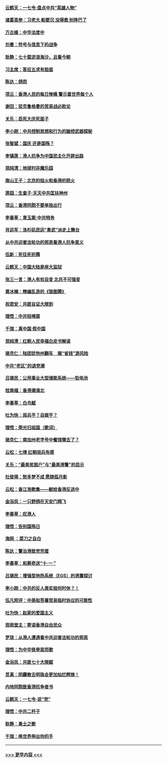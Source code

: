 #### [云鹤天：一七令‧盘点中共“英雄人物”](../pages/nsc993/n11567091.md?t=10040622) 
#### [诸葛高参：习老大 船要沉 没得救 别挣巴了](../pages/nsc993/n11566976.md?t=10040622) 
#### [万古缘：中华法度中](../pages/nsc993/n11566726.md?t=10040622) 
#### [刘曼：符号与信息下的战争](../pages/nsc993/n11564655.md?t=10040622) 
#### [耿静：七十载逆浪淘沙，且看今朝](../pages/nsc993/n11564520.md?t=10040622) 
#### [习主席：答应五求有脸面](../pages/nsc993/n11563953.md?t=10040622) 
#### [陈达：鸽怨](../pages/nsc993/n11561879.md?t=10040622) 
#### [项云：香港人民的每日惨痛  警示着世界每个人](../pages/nsc993/n11559273.md?t=10040622) 
#### [谢田：驳克鲁格曼的贸易战必败论](../pages/nsc993/n11555840.md?t=10040622) 
#### [关乐：启死大庆死面子](../pages/nsc993/n11556823.md?t=10040622) 
#### [李小刚：中共控制思想和行为的脑控武器探秘](../pages/nsc993/n11556776.md?t=10040622) 
#### [张智斌：国庆  还是国殇？](../pages/nsc993/n11556617.md?t=10040622) 
#### [李镇莲：港人抗争为中国民主化开辟出路](../pages/nsc993/n11556570.md?t=10040622) 
#### [郑纯清：地球村非魔乐园](../pages/nsc993/n11555415.md?t=10040622) 
#### [南山王子：北京的焰火和香港的怒火](../pages/nsc993/n11555318.md?t=10040622) 
#### [莲园：生查子·天灭中共匡扶神州](../pages/nsc993/n11555302.md?t=10040622) 
#### [项云：香港同胞不要单独出行](../pages/nsc993/n11555276.md?t=10040622) 
#### [李春草：青玉案‧中共特务](../pages/nsc993/n11552356.md?t=10040622) 
#### [肖运军：洛杉矶民运“勇武”派走上舞台](../pages/nsc993/n11551595.md?t=10040622) 
#### [从中共迫害法轮功的邪恶看港人抗争意义](../pages/nsc993/n11540858.md?t=10040622) 
#### [伍新：死往死折腾](../pages/nsc993/n11550174.md?t=10040622) 
#### [云鹤天：中国大陆是座大监狱](../pages/nsc993/n11550155.md?t=10040622) 
#### [张三一言：港人有权自变 北共不可强变](../pages/nsc993/n11550132.md?t=10040622) 
#### [黄冰楠：瞎编乱造的《狼图腾》](../pages/nsc993/n11550082.md?t=10040622) 
#### [祝君安：共匪自证大限到](../pages/nsc993/n11550041.md?t=10040622) 
#### [理悟：中共轻嘚瑟](../pages/nsc993/n11547978.md?t=10040622) 
#### [千瑞：真中国 假中国](../pages/nsc993/n11547865.md?t=10040622) 
#### [郑纯清：红朝人民幸福白皮书解读](../pages/nsc993/n11547499.md?t=10040622) 
#### [骆克仁：陆团犹他州翻车　揭“省钱”游风险](../pages/nsc993/n11546977.md?t=10040622) 
#### [中共“老区”的退党潮](../pages/nsc993/n11545995.md?t=10040622) 
#### [吕锡民：公用事业大型储能系统——铅电池](../pages/nsc993/n11545701.md?t=10040622) 
#### [桂南福：香港潮涌北](../pages/nsc993/n11545682.md?t=10040622) 
#### [李春草：白鸟赋](../pages/nsc993/n11545663.md?t=10040622) 
#### [吐为快：阅兵乎？自娱乎？](../pages/nsc993/n11545625.md?t=10040622) 
#### [理悟：荣光归祖国（歌词）](../pages/nsc993/n11545616.md?t=10040622) 
#### [骆克仁：南加州老字号中餐馆哪去了？](../pages/nsc993/n11545120.md?t=10040622) 
#### [云松：七律 红朝阅兵有感](../pages/nsc993/n11542394.md?t=10040622) 
#### [关乐：“最美贫困户”与“最美港警”的启示](../pages/nsc993/n11542252.md?t=10040622) 
#### [杜彼得：愁多梦不成 愿随孤月影](../pages/nsc993/n11540296.md?t=10040622) 
#### [云松：香江浩歌集——献给香港反送中](../pages/nsc993/n11540149.md?t=10040622) 
#### [金浴凤：一只野鸽在天安门翔飞](../pages/nsc993/n11540280.md?t=10040622) 
#### [李春草：叹港人](../pages/nsc993/n11540119.md?t=10040622) 
#### [理悟：告别国殇日](../pages/nsc993/n11539610.md?t=10040622) 
#### [海网 ：菜刀之自白](../pages/nsc993/n11539597.md?t=10040622) 
#### [陈达：警治港致党完蛋](../pages/nsc993/n11538127.md?t=10040622) 
#### [李春草：和蔡奇送“十·一 ”](../pages/nsc993/n11537810.md?t=10040622) 
#### [吕锡民：增强型地热系统（EGS）的诱震探讨](../pages/nsc993/n11537765.md?t=10040622) 
#### [李小刚：中共的反人类实验何时休？！](../pages/nsc993/n11537669.md?t=10040622) 
#### [伍凡短评：中美拟签署贸易临时协议的可能性](../pages/nsc993/n11536773.md?t=10040622) 
#### [吐为快：赵家的爱国主义](../pages/nsc993/n11536750.md?t=10040622) 
#### [观雨堂主：寄语香港自由民众](../pages/nsc993/n11536735.md?t=10040622) 
#### [罗琼：从港人遭遇看中共迫害法轮功的邪恶](../pages/nsc993/n11507862.md?t=10040622) 
#### [理悟：为中华铁脊梁而歌](../pages/nsc993/n11534458.md?t=10040622) 
#### [金浴凤：共匪七十大限赋](../pages/nsc993/n11534434.md?t=10040622) 
#### [觅真：阴霾散去明珠会更加灿烂辉煌！](../pages/nsc993/n11531858.md?t=10040622) 
#### [内地同胞致香港抗争者书](../pages/nsc993/n11531645.md?t=10040622) 
#### [云鹤天：一七令‧说“党”](../pages/nsc993/n11529099.md?t=10040622) 
#### [理悟：中共二杆子](../pages/nsc993/n11529046.md?t=10040622) 
#### [耿静：勇士之歌](../pages/nsc993/n11527562.md?t=10040622) 
#### [千瑞：唤世界伸出你的手](../pages/nsc993/n11526942.md?t=10040622) 

----
#### [ >>> 更早内容 <<< ](../indexes/nsc993-earlier.md)
